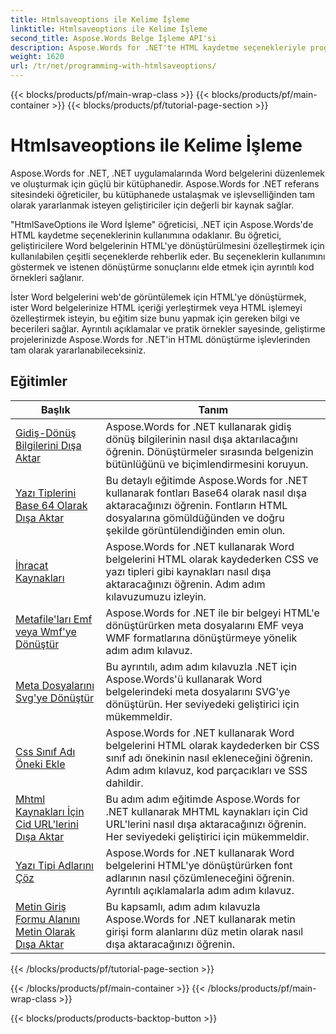 ```yaml
---
title: Htmlsaveoptions ile Kelime İşleme
linktitle: Htmlsaveoptions ile Kelime İşleme
second_title: Aspose.Words Belge İşleme API'si
description: Aspose.Words for .NET'te HTML kaydetme seçenekleriyle programlamayı öğrenin. Biçimlendirme ve içeriği korurken Word belgelerini kolayca HTML'ye dönüştürün.
weight: 1620
url: /tr/net/programming-with-htmlsaveoptions/
---
```


{{< blocks/products/pf/main-wrap-class >}}
{{< blocks/products/pf/main-container >}}
{{< blocks/products/pf/tutorial-page-section >}}

# Htmlsaveoptions ile Kelime İşleme

Aspose.Words for .NET, .NET uygulamalarında Word belgelerini düzenlemek ve oluşturmak için güçlü bir kütüphanedir. Aspose.Words for .NET referans sitesindeki öğreticiler, bu kütüphanede ustalaşmak ve işlevselliğinden tam olarak yararlanmak isteyen geliştiriciler için değerli bir kaynak sağlar.

"HtmlSaveOptions ile Word İşleme" öğreticisi, .NET için Aspose.Words'de HTML kaydetme seçeneklerinin kullanımına odaklanır. Bu öğretici, geliştiricilere Word belgelerinin HTML'ye dönüştürülmesini özelleştirmek için kullanılabilen çeşitli seçeneklerde rehberlik eder. Bu seçeneklerin kullanımını göstermek ve istenen dönüştürme sonuçlarını elde etmek için ayrıntılı kod örnekleri sağlanır.

İster Word belgelerini web'de görüntülemek için HTML'ye dönüştürmek, ister Word belgelerinize HTML içeriği yerleştirmek veya HTML işlemeyi özelleştirmek isteyin, bu eğitim size bunu yapmak için gereken bilgi ve becerileri sağlar. Ayrıntılı açıklamalar ve pratik örnekler sayesinde, geliştirme projelerinizde Aspose.Words for .NET'in HTML dönüştürme işlevlerinden tam olarak yararlanabileceksiniz.

 ## Eğitimler
| Başlık | Tanım |
| --- | --- |
| [Gidiş-Dönüş Bilgilerini Dışa Aktar](./export-roundtrip-information/) | Aspose.Words for .NET kullanarak gidiş dönüş bilgilerinin nasıl dışa aktarılacağını öğrenin. Dönüştürmeler sırasında belgenizin bütünlüğünü ve biçimlendirmesini koruyun. |
| [Yazı Tiplerini Base 64 Olarak Dışa Aktar](./export-fonts-as-base-64/) | Bu detaylı eğitimde Aspose.Words for .NET kullanarak fontları Base64 olarak nasıl dışa aktaracağınızı öğrenin. Fontların HTML dosyalarına gömüldüğünden ve doğru şekilde görüntülendiğinden emin olun. |
| [İhracat Kaynakları](./export-resources/) | Aspose.Words for .NET kullanarak Word belgelerini HTML olarak kaydederken CSS ve yazı tipleri gibi kaynakları nasıl dışa aktaracağınızı öğrenin. Adım adım kılavuzumuzu izleyin. |
| [Metafile'ları Emf veya Wmf'ye Dönüştür](./convert-metafiles-to-emf-or-wmf/) | Aspose.Words for .NET ile bir belgeyi HTML'e dönüştürürken meta dosyalarını EMF veya WMF formatlarına dönüştürmeye yönelik adım adım kılavuz. |
| [Meta Dosyalarını Svg'ye Dönüştür](./convert-metafiles-to-svg/) | Bu ayrıntılı, adım adım kılavuzla .NET için Aspose.Words'ü kullanarak Word belgelerindeki meta dosyalarını SVG'ye dönüştürün. Her seviyedeki geliştirici için mükemmeldir. |
| [Css Sınıf Adı Öneki Ekle](./add-css-class-name-prefix/) | Aspose.Words for .NET kullanarak Word belgelerini HTML olarak kaydederken bir CSS sınıf adı önekinin nasıl ekleneceğini öğrenin. Adım adım kılavuz, kod parçacıkları ve SSS dahildir. |
| [Mhtml Kaynakları İçin Cid URL'lerini Dışa Aktar](./export-cid-urls-for-mhtml-resources/) | Bu adım adım eğitimde Aspose.Words for .NET kullanarak MHTML kaynakları için Cid URL'lerini nasıl dışa aktaracağınızı öğrenin. Her seviyedeki geliştirici için mükemmeldir. |
| [Yazı Tipi Adlarını Çöz](./resolve-font-names/) | Aspose.Words for .NET kullanarak Word belgelerini HTML'ye dönüştürürken font adlarının nasıl çözümleneceğini öğrenin. Ayrıntılı açıklamalarla adım adım kılavuz. |
| [Metin Giriş Formu Alanını Metin Olarak Dışa Aktar](./export-text-input-form-field-as-text/) | Bu kapsamlı, adım adım kılavuzla Aspose.Words for .NET kullanarak metin girişi form alanlarını düz metin olarak nasıl dışa aktaracağınızı öğrenin. |
{{< /blocks/products/pf/tutorial-page-section >}}

{{< /blocks/products/pf/main-container >}}
{{< /blocks/products/pf/main-wrap-class >}}

{{< blocks/products/products-backtop-button >}}
